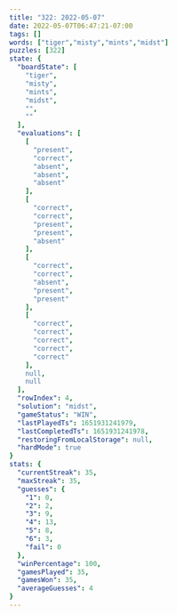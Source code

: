 ```yaml
---
title: "322: 2022-05-07"
date: 2022-05-07T06:47:21-07:00
tags: []
words: ["tiger","misty","mints","midst"]
puzzles: [322]
state: {
  "boardState": [
    "tiger",
    "misty",
    "mints",
    "midst",
    "",
    ""
  ],
  "evaluations": [
    [
      "present",
      "correct",
      "absent",
      "absent",
      "absent"
    ],
    [
      "correct",
      "correct",
      "present",
      "present",
      "absent"
    ],
    [
      "correct",
      "correct",
      "absent",
      "present",
      "present"
    ],
    [
      "correct",
      "correct",
      "correct",
      "correct",
      "correct"
    ],
    null,
    null
  ],
  "rowIndex": 4,
  "solution": "midst",
  "gameStatus": "WIN",
  "lastPlayedTs": 1651931241979,
  "lastCompletedTs": 1651931241978,
  "restoringFromLocalStorage": null,
  "hardMode": true
}
stats: {
  "currentStreak": 35,
  "maxStreak": 35,
  "guesses": {
    "1": 0,
    "2": 2,
    "3": 9,
    "4": 13,
    "5": 8,
    "6": 3,
    "fail": 0
  },
  "winPercentage": 100,
  "gamesPlayed": 35,
  "gamesWon": 35,
  "averageGuesses": 4
}
---
```


<!-- more -->
